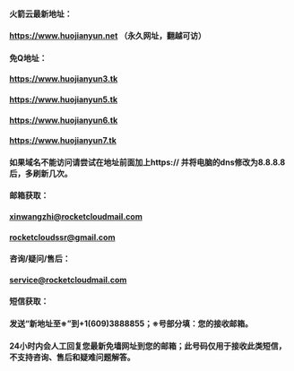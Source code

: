 #### 火箭云最新地址：
#### https://www.huojianyun.net   （永久网址，翻越可访）
#### 免Q地址：
#### https://www.huojianyun3.tk 
#### https://www.huojianyun5.tk
#### https://www.huojianyun6.tk
#### https://www.huojianyun7.tk
#### 如果域名不能访问请尝试在地址前面加上https:// 并将电脑的dns修改为8.8.8.8后，多刷新几次。

#### 邮箱获取：
#### xinwangzhi@rocketcloudmail.com
#### rocketcloudssr@gmail.com
#### 咨询/疑问/售后：
#### service@rocketcloudmail.com

#### 短信获取：
#### 发送“新地址至※”到+1(609)3888855；※号部分填：您的接收邮箱。
#### 24小时内会人工回复您最新免墙网址到您的邮箱；此号码仅用于接收此类短信，不支持咨询、售后和疑难问题解答。
